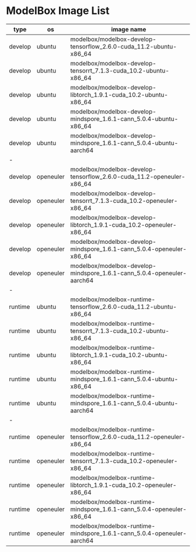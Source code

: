 # ModelBox Image List

|type|os|image name|
|--|--|--|
|develop|ubuntu|modelbox/modelbox-develop-tensorflow_2.6.0-cuda_11.2-ubuntu-x86_64|
|develop|ubuntu|modelbox/modelbox-develop-tensorrt_7.1.3-cuda_10.2-ubuntu-x86_64|
|develop|ubuntu|modelbox/modelbox-develop-libtorch_1.9.1-cuda_10.2-ubuntu-x86_64|
|develop|ubuntu|modelbox/modelbox-develop-mindspore_1.6.1-cann_5.0.4-ubuntu-x86_64|
|develop|ubuntu|modelbox/modelbox-develop-mindspore_1.6.1-cann_5.0.4-ubuntu-aarch64|
|-
|develop|openeuler|modelbox/modelbox-develop-tensorflow_2.6.0-cuda_11.2-openeuler-x86_64|
|develop|openeuler|modelbox/modelbox-develop-tensorrt_7.1.3-cuda_10.2-openeuler-x86_64|
|develop|openeuler|modelbox/modelbox-develop-libtorch_1.9.1-cuda_10.2-openeuler-x86_64|
|develop|openeuler|modelbox/modelbox-develop-mindspore_1.6.1-cann_5.0.4-openeuler-x86_64|
|develop|openeuler|modelbox/modelbox-develop-mindspore_1.6.1-cann_5.0.4-openeuler-aarch64|
|-
|runtime|ubuntu|modelbox/modelbox-runtime-tensorflow_2.6.0-cuda_11.2-ubuntu-x86_64|
|runtime|ubuntu|modelbox/modelbox-runtime-tensorrt_7.1.3-cuda_10.2-ubuntu-x86_64|
|runtime|ubuntu|modelbox/modelbox-runtime-libtorch_1.9.1-cuda_10.2-ubuntu-x86_64|
|runtime|ubuntu|modelbox/modelbox-runtime-mindspore_1.6.1-cann_5.0.4-ubuntu-x86_64|
|runtime|ubuntu|modelbox/modelbox-runtime-mindspore_1.6.1-cann_5.0.4-ubuntu-aarch64|
|-
|runtime|openeuler|modelbox/modelbox-runtime-tensorflow_2.6.0-cuda_11.2-openeuler-x86_64|
|runtime|openeuler|modelbox/modelbox-runtime-tensorrt_7.1.3-cuda_10.2-openeuler-x86_64|
|runtime|openeuler|modelbox/modelbox-runtime-libtorch_1.9.1-cuda_10.2-openeuler-x86_64|
|runtime|openeuler|modelbox/modelbox-runtime-mindspore_1.6.1-cann_5.0.4-openeuler-x86_64|
|runtime|openeuler|modelbox/modelbox-runtime-mindspore_1.6.1-cann_5.0.4-openeuler-aarch64|